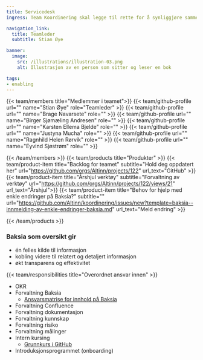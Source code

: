 ```yaml
---
title: Servicedesk
ingress: Team Koordinering skal legge til rette for å synliggjøre sammenhenger i avdelingen, med tanke på hvilke verktøy som benyttes i utførelsen og organiseringen av arbeid i avdelingen. Teamet følger opp at alle team dokumenterer sine prosesser og ansvarsområder helhetlig på Baksia, ved hjelp av årshjul og ad hoc rutiner. Se [teamets mandat, ansvarsområder og rollebeskrivelse](https://digdir.sharepoint.com/:p:/r/sites/DigdirDGT/_layouts/15/Doc.aspx?sourcedoc=%7B90C5B872-7F48-454C-B973-F2F3D50A5749%7D&file=Rollebeskrivelse%20Koordinering%20team%20og%20teamleder.pptx&action=edit&mobileredirect=true)

navigation_link:
  title: Teamleder
  subtitle: Stian Øye

banner:
  image:
    src: /illustrations/illustration-03.png
    alt: Illustrasjon av en person som sitter og leser en bok

tags:
- enabling
---
```


{{< team/members title="Medlemmer i teamet">}}
{{< team/github-profile url="" name="Stian Øye" role="Teamleder" >}}
{{< team/github-profile url="" name="Brage Navarsete" role="" >}}
{{< team/github-profile url="" name="Birger Sjømæling Andresen" role="" >}}
{{< team/github-profile url="" name="Karsten Ellema Bjelde" role="" >}}
{{< team/github-profile url="" name="Justyna Mucha" role="" >}}
{{< team/github-profile url="" name="Ragnhild Helen Rørvik" role="" >}}
{{< team/github-profile url="" name="Eyvind Sjøstrøm" role="" >}}


{{< /team/members >}}
{{< team/products title="Produkter" >}}
{{< team/product-item title="Backlog for teamet" subtitle="Hold deg oppdatert her" url="https://github.com/orgs/Altinn/projects/122" url_text="GitHub" >}}
{{< team/product-item title="Årshjul verktøy" subtitle="Forvaltning av verktøy" url="https://github.com/orgs/Altinn/projects/122/views/21" url_text="Årshjul">}}
{{< team/product-item title="Behov for hjelp med enkle endringer på Baksia?" subtitle="" url="https://github.com/Altinn/koordinering/issues/new?template=baksia--innmelding-av-enkle-endringer-baksia.md" url_text="Meld endring" >}}

{{< /team/products >}}

### Baksia som oversikt gir

-	én felles kilde til informasjon
- kobling videre til relatert og detaljert informasjon
- økt transparens og effektivitet

{{< team/responsibilities title="Overordnet ansvar innen" >}}

-	OKR
-	Forvaltning Baksia
    -	[Ansvarsmatrise for innhold på Baksia](https://digdir.atlassian.net/wiki/spaces/BTSS/pages/3206905857/Ansvarsmatrise+Baksia?atlOrigin=eyJpIjoiZDYyNDc4MzBhZDYwNGI1OTk4ZjFhYzM1NDU0MDk0MTUiLCJwIjoiYyJ9)
-	Forvaltning Confluence
-	Forvaltning dokumentasjon
-	Forvaltning kunnskap
-	Forvaltning risiko
-	Forvaltning målinger
-	Intern kursing
    -	[Grunnkurs i GitHub](https://digdir.sharepoint.com/sites/DigdirDGT/_layouts/15/Doc.aspx?sourcedoc={659f6132-a6ec-4bc6-885a-735c6bd02640}&action=edit&wd=target%28Kurskalender.one%7C7cf5e93c-f42b-43b6-9743-c38a08a6f2f1%2FGrunnkurs%20i%20GitHub%20og%20enkel%20innf%C3%B8ring%20i%20smidig%20metodikk%7C63cadfd4-a98d-4ea3-8001-ceb41ac4e2e2%2F%29&wdorigin=703)
-	Introduksjonsprogrammet (onboarding)
